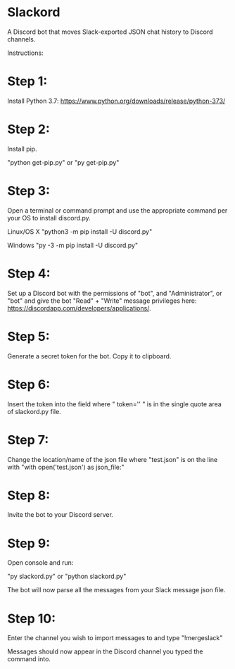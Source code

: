 # Slackord
A Discord bot that moves Slack-exported JSON chat history to Discord channels.

Instructions:

# Step 1:
Install Python 3.7: https://www.python.org/downloads/release/python-373/

# Step 2:
Install pip.

"python get-pip.py"
or
"py get-pip.py"

# Step 3:
Open a terminal or command prompt and use the appropriate command per your OS to install discord.py.

Linux/OS X
"python3 -m pip install -U discord.py"

Windows
"py -3 -m pip install -U discord.py"

# Step 4:
Set up a Discord bot with the permissions of "bot", and "Administrator", or 
"bot" and give the bot "Read" + "Write" message privileges here: https://discordapp.com/developers/applications/.

# Step 5:
Generate a secret token for the bot. Copy it to clipboard.

# Step 6:
Insert the token into the field where " token='' " is in the single quote area of slackord.py file.

# Step 7:
Change the location/name of the json file where "test.json" is on the line with "with open('test.json') as json_file:"

# Step 8:
Invite the bot to your Discord server.

# Step 9:
Open console and run:

"py slackord.py"
or
"python slackord.py"

The bot will now parse all the messages from your Slack message json file.

# Step 10:
Enter the channel you wish to import messages to and type "!mergeslack"

Messages should now appear in the Discord channel you typed the command into.
